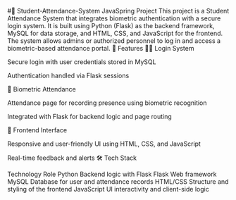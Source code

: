 #📘 Student-Attendance-System
JavaSpring Project
This project is a Student Attendance System that integrates biometric authentication with a secure login system. It is built using Python (Flask) as the backend framework, MySQL for data storage, and HTML, CSS, and JavaScript for the frontend. The system allows admins or authorized personnel to log in and access a biometric-based attendance portal.
🚀 Features
🧑‍💻 Login System

Secure login with user credentials stored in MySQL

Authentication handled via Flask sessions

📸 Biometric Attendance

Attendance page for recording presence using biometric recognition

Integrated with Flask for backend logic and page routing

🎨 Frontend Interface

Responsive and user-friendly UI using HTML, CSS, and JavaScript

Real-time feedback and alerts
🛠️ Tech Stack

Technology	Role
Python	Backend logic with Flask
Flask	Web framework
MySQL	Database for user and attendance records
HTML/CSS	Structure and styling of the frontend
JavaScript	UI interactivity and client-side logic

